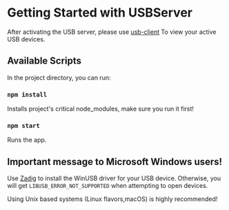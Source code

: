 # Getting Started with USBServer

After activating the USB server, please use [usb-client](https://github.com/Evilu/usb-client)
To view your active USB devices.

## Available Scripts

In the project directory, you can run:

### `npm install`

Installs project's critical node_modules, make sure you run it first!


### `npm start`

Runs the app.

## Important message to Microsoft Windows users!


Use [Zadig](https://zadig.akeo.ie/)  to install the WinUSB driver for your USB device.
Otherwise, you will get  `LIBUSB_ERROR_NOT_SUPPORTED` when attempting to open devices.

Using Unix based systems (Linux flavors,macOS) is highly recommended!